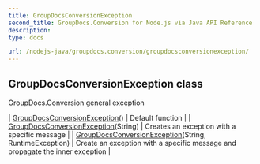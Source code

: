 ```yaml
---
title: GroupDocsConversionException
second_title: GroupDocs.Conversion for Node.js via Java API Reference
description: 
type: docs

url: /nodejs-java/groupdocs.conversion/groupdocsconversionexception/
---
```


## GroupDocsConversionException class

 GroupDocs.Conversion general exception
 
| [GroupDocsConversionException](groupdocsconversionexception)() | Default function |
| [GroupDocsConversionException](groupdocsconversionexception)(String) | Creates an exception with a specific message |
| [GroupDocsConversionException](groupdocsconversionexception)(String, RuntimeException) | Create an exception with a specific message and propagate the inner exception |
